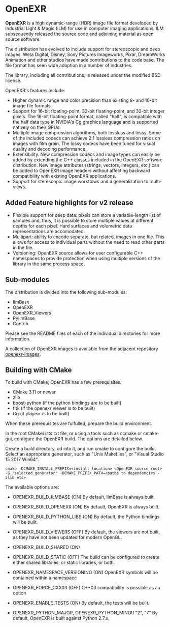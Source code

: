 # OpenEXR


**OpenEXR** is a high dynamic-range (HDR) image file format developed by
Industrial Light & Magic (ILM) for use in computer imaging applications.
ILM subsequently released the source code and adjoining material as open source software.

The distribution has evolved to include support for stereoscopic and deep
images.  Weta Digital, Disney, Sony Pictures Imageworks, Pixar, DreamWorks
Animation and other studios have made contributions to the code base.
The file format has seen wide adoption in a number of industries.

The library, including all contributions, is released under the modified BSD license. 

OpenEXR's features include:

* Higher dynamic range and color precision than existing 8- and 10-bit
  image file formats.
* Support for 16-bit floating-point, 32-bit floating-point, and
  32-bit integer pixels. The 16-bit floating-point format, called "half",
  is compatible with the half data type in NVIDIA's Cg graphics language
  and is supported natively on their GPUs.
* Multiple image compression algorithms, both lossless and lossy. Some of
  the included codecs can achieve 2:1 lossless compression ratios on images
  with film grain.  The lossy codecs have been tuned for visual quality and
  decoding performance.
* Extensibility. New compression codecs and image types can easily be added
  by extending the C++ classes included in the OpenEXR software distribution.
  New image attributes (strings, vectors, integers, etc.) can be added to
  OpenEXR image headers without affecting backward compatibility with
  existing OpenEXR applications. 
* Support for sterescopic image workflows and a generalization
  to multi-views.

## Added Feature highlights for v2 release

* Flexible support for deep data: pixels can store a variable-length list
  of samples and, thus, it is possible to store multiple values at different
  depths for each pixel. Hard surfaces and volumetric data representations
  are accomodated.
* Multipart: ability to encode separate, but related, images in one file.
  This allows for access to individual parts without the need to read other
  parts in the file.
* Versioning: OpenEXR source allows for user configurable C++
  namespaces to provide protection when using multiple versions of the
  library in the same process space.
      
## Sub-modules
The distribution is divided into the following sub-modules:

* IlmBase
* OpenEXR
* OpenEXR_Viewers
* PyIlmBase
* Contrib
    
Please see the README files of each of the individual directories for more information.

A collection of OpenEXR images is available from the adjacent repository
[openexr-images](https://github.com/openexr/openexr-images).

## Building with CMake

To build with CMake, OpenEXR has a few prerequisites.

* CMake 3.11 or newer
* zlib
* boost-python (if the python bindings are to be built)
* fltk (if the openexr viewer is to be built)
* Cg (if playexr is to be built)

When these prerequisites are fulfulled, prepare the build environment.

In the root CMakeLists.txt file, or using a tools such as ccmake or cmake-gui,
configure the OpenEXR build. The options are detailed below.

Create a build directory, cd into it, and run cmake to configure the build.
Select an appropriate generator, such as "Unix Makefiles", or "Visual Studio 15 2017 Win64".

````
cmake -DCMAKE_INSTALL_PREFIX=<install location> <OpenEXR source root> -G "selected generator" -DCMAKE_PREFIX_PATH=<paths to dependencies - zlib etc>
````


The available options are:

* OPENEXR_BUILD_ILMBASE (ON)
By default, IlmBase is always built.

* OPENEXR_BUILD_OPENEXR (ON)
By default, OpenEXR is always built.

* OPENEXR_BUILD_PYTHON_LIBS (ON)
By default, the Python bindings will be built.

* OPENEXR_BUILD_VIEWERS (OFF)
By default, the viewers are not built, as they have not been updated for
modern OpenGL.

* OPENEXR_BUILD_SHARED (ON)
* OPENEXR_BUILD_STATIC (OFF)
The build can be configured to create either shared libraries, or static 
libraries, or both.

* OPENEXR_NAMESPACE_VERSIONING (ON)
OpenEXR symbols will be contained within a namespace

* OPENEXR_FORCE_CXX03 (OFF)
C++03 compatibility is possible as an option

* OPENEXR_ENABLE_TESTS (ON)
By default, the tests will be built.

* OPENEXR_PYTHON_MAJOR, OPENEXR_PYTHON_MINOR "2", "7"
By default, OpenEXR is built against Python 2.7.x.
